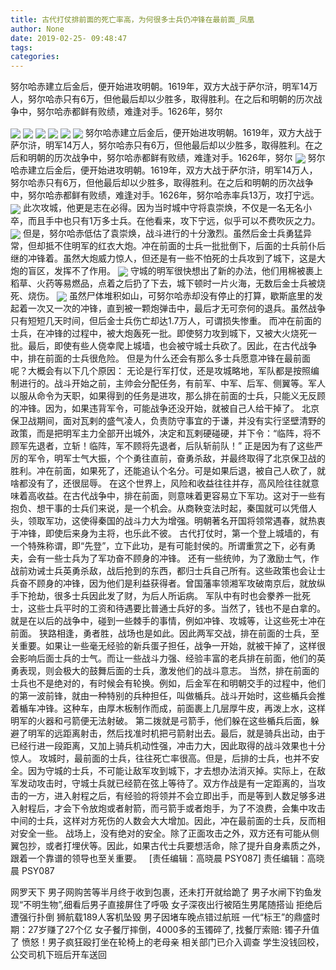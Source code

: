 ```yaml
---
title: 古代打仗排前面的死亡率高，为何很多士兵仍冲锋在最前面_凤凰
author: None
date: 2019-02-25- 09:48:47
tags: 
categories: 
---
```

努尔哈赤建立后金后，便开始进攻明朝。1619年，双方大战于萨尔浒，明军14万人，努尔哈赤只有6万，但他最后却以少胜多，取得胜利。在之后和明朝的历次战争中，努尔哈赤都鲜有败绩，难逢对手。1626年，努尔
<!-- more -->
                                
<img align="center" border="0" src="http://p1.ifengimg.com/a/2018_37/b1595fc7af57ef4_size19_w750_h172.gif" />
                                            
<img align="center" border="0" src="http://e0.ifengimg.com/11/2019/0223/959379494D72D2EE7C7E9B2223CBC924F0A49C58_size95_w739_h456.jpeg" />
                                    
<img align="center" border="0" src="http://e0.ifengimg.com/03/2019/0223/0AA8E8E9ED2E59C581C9FAF222DC28C02B09A37C_size131_w909_h678.jpeg" />
                            
<img align="center" border="0" src="http://e0.ifengimg.com/12/2019/0223/40F1F74C904D973EE1A58E85F16777FE2721F7C8_size50_w603_h507.jpeg" />
<img align="center" border="0" src="http://e0.ifengimg.com/04/2019/0223/74F8253E884E2983FD2016C6BA50065D473300DB_size44_w601_h550.jpeg" />
<img align="center" border="0" src="http://e0.ifengimg.com/06/2019/0223/76420E24D2B0F8373E8FD4A915C38FE55130F794_size193_w1016_h843.jpeg" />
努尔哈赤建立后金后，便开始进攻明朝。1619年，双方大战于萨尔浒，明军14万人，努尔哈赤只有6万，但他最后却以少胜多，取得胜利。在之后和明朝的历次战争中，努尔哈赤都鲜有败绩，难逢对手。1626年，努尔
<img align="center" border="0" src="http://p1.ifengimg.com/a/2018_51/deb9cbc5737b528_size55_w1667_h104.jpg" />
努尔哈赤建立后金后，便开始进攻明朝。1619年，双方大战于萨尔浒，明军14万人，努尔哈赤只有6万，但他最后却以少胜多，取得胜利。在之后和明朝的历次战争中，努尔哈赤都鲜有败绩，难逢对手。1626年，努尔哈赤率兵13万，攻打宁远。
<img align="center" border="0" src="http://p0.ifengimg.com/a/2018_49/acb922ec6037ffd_size359_w531_h705.jpg" />
此次攻城，他更是志在必得。因为当时城中守将袁崇焕，不仅是一名无名小卒，而且手中也只有1万多士兵。在他看来，攻下宁远，似乎可以不费吹灰之力。
<img align="center" border="0" src="http://p1.ifengimg.com/a/2018_49/876a5d3b2caa834_size222_w600_h747.jpg" />
但是，努尔哈赤低估了袁崇焕，战斗进行的十分激烈。虽然后金士兵勇猛异常，但却抵不住明军的红衣大炮。冲在前面的士兵一批批倒下，后面的士兵前仆后继的冲锋着。虽然大炮威力惊人，但还是有一些不怕死的士兵攻到了城下，这是大炮的盲区，发挥不了作用。
<img align="center" border="0" src="http://p1.ifengimg.com/a/2018_18/ba96016137d6609_size107_w750_h230.gif" />
守城的明军很快想出了新的办法，他们用棉被裹上稻草、火药等易燃品，点着之后扔了下去，城下顿时一片火海，无数后金士兵被烧死、烧伤。
<img align="center" border="0" src="http://p2.ifengimg.com/a/2016/0810/204c433878d5cf9size1_w16_h16.png" />
虽然尸体堆积如山，可努尔哈赤却没有停止的打算，歇斯底里的发起着一次又一次的冲锋，直到被一颗炮弹击中，最后才无可奈何的退兵。虽然战争只有短短几天时间，但后金士兵伤亡却达1.7万人，可谓损失惨重。
而冲在前面的士兵，在冲锋的过程中，被大炮轰死一批。即使努力攻到城下，又被大火烧死一批。最后，即使有些人侥幸爬上城墙，也会被守城士兵砍了。因此，在古代战争中，排在前面的士兵很危险。
但是为什么还会有那么多士兵愿意冲锋在最前面呢？大概会有以下几个原因：
无论是行军打仗，还是攻城略地，军队都是按照编制进行的。战斗开始之前，主帅会分配任务，有前军、中军、后军、侧翼等。军人以服从命令为天职，如果得到的任务是进攻，那么排在前面的士兵，只能义无反顾的冲锋。因为，如果违背军令，可能战争还没开始，就被自己人给干掉了。
北京保卫战期间，面对瓦剌的盛气凌人，负责防守事宜的于谦，并没有实行坚壁清野的政策，而是把明军主力全部开出城外，决定和瓦剌硬碰硬，并下令：“临阵，将不顾军先退者，立斩！临阵，军不顾将先退者，后队斩前队！”
正是因为有了这些严厉的军令，明军士气大振，个个勇往直前，奋勇杀敌，并最终取得了北京保卫战的胜利。冲在前面，如果死了，还能追认个名分。可是如果后退，被自己人砍了，就啥都没有了，还很屈辱。
在这个世界上，风险和收益往往并存，高风险往往就意味着高收益。在古代战争中，排在前面，则意味着更容易立下军功。这对于一些有抱负、想干事的士兵们来说，是一个机会。从商鞅变法时起，秦国就可以凭借人头，领取军功，这使得秦国的战斗力大为增强。明朝著名开国将领常遇春，就热衷于冲锋，即使后来身为主将，也乐此不彼。
古代打仗时，第一个登上城墙的，有一个特殊称谓，即“先登”，立下此功，是有可能封侯的。所谓重赏之下，必有勇夫，会有一些士兵为了军功奋不顾身的冲锋。
还有一些统帅，为了激励士气，作战前劝诫士兵英勇杀敌，战后抢到的东西，都归士兵自己所有。这些政策也会让士兵奋不顾身的冲锋，因为他们是利益获得者。曾国藩率领湘军攻破南京后，就放纵手下抢劫，很多士兵因此发了财，为后人所诟病。
军队中有时也会豢养一批死士，这些士兵平时的工资和待遇要比普通士兵好的多。当然了，钱也不是白拿的。就是在以后的战争中，碰到一些棘手的事情，例如冲锋、攻城等，让这些死士冲在前面。
狭路相逢，勇者胜，战场也是如此。因此两军交战，排在前面的士兵，至关重要。如果让一些毫无经验的新兵蛋子担任，战争一开始，就被干掉了，这样很会影响后面士兵的士气。而让一些战斗力强、经验丰富的老兵排在前面，他们的英勇表现，则会极大的鼓舞后面的士兵，激发他们的战斗意志。
当然，排在前面的士兵也不是绝对的，有时候会有轮换。例如，后金军在和明朝交手的过程中，他们的第一波前锋，就由一种特别的兵种担任，叫做楯兵。战斗开始时，这些楯兵会推着楯车冲锋。这种车，由厚木板制作而成，前面裹上几层厚牛皮，再泼上水，这样明军的火器和弓箭便无法射破。
第二拨就是弓箭手，他们躲在这些楯兵后面，躲避了明军的远距离射击，然后找准时机把弓箭射出去。最后，就是骑兵出动，由于已经行进一段距离，又加上骑兵机动性强，冲击力大，因此取得的战斗效果也十分惊人。
攻城时，最前面的士兵，往往死亡率很高。但是，后排的士兵，也并不安全。因为守城的士兵，不可能让敌军攻到城下，才去想办法消灭掉。实际上，在敌军发动攻击时，守城士兵就已经箭在弦上等待了。双方作战是有一定距离的，当攻击的一方，进入射程之后，有经验的将领并不会立即出手，而是等到人数足够多进入射程后，才会下令放炮或者射箭，而弓箭手或者炮手，为了不浪费，会集中攻击中间的士兵，这样对方死伤的人数会大大增加。因此，冲在最前面的士兵，反而相对安全一些。
战场上，没有绝对的安全。除了正面攻击之外，双方还有可能从侧翼包抄，或者打埋伏等。因此，如果古代士兵要想活命，除了提升自身素质之外，跟着一个靠谱的领导也至关重要。
 
                                [责任编辑：高晓晨                                    PSY087]                            
                                责任编辑：高晓晨                                    PSY087                            
                                                            
网罗天下
男子网购苦等半月终于收到包裹，还未打开就给跪了
男子水闸下钓鱼发现“不明生物”,细看后男子直接屏住了呼吸
女子深夜出行被陌生男尾随搭讪 拒绝后遭强行扑倒
狮航载189人客机坠毁 男子因堵车晚点错过航班
一代“标王”的鼎盛时期：27岁赚了27个亿
女子餐厅摔倒，4000多的玉镯碎了, 找餐厅索赔: 镯子升值了
愤怒！男子疯狂殴打坐在轮椅上的老母亲 相关部门已介入调查
学生没钱回校，公交司机下班后开车送回
